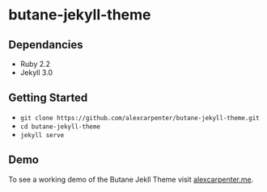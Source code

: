 # butane-jekyll-theme

## Dependancies
- Ruby 2.2
- Jekyll 3.0

## Getting Started
- `git clone https://github.com/alexcarpenter/butane-jekyll-theme.git`
- `cd butane-jekyll-theme`
- `jekyll serve`

## Demo
To see a working demo of the Butane Jekll Theme visit [alexcarpenter.me](http://alexcarpenter.me).
